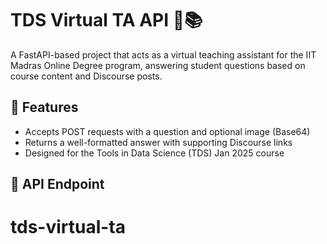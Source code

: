 # TDS Virtual TA API 🤖📚

A FastAPI-based project that acts as a virtual teaching assistant for the IIT Madras Online Degree program, answering student questions based on course content and Discourse posts.

## 🚀 Features

- Accepts POST requests with a question and optional image (Base64)
- Returns a well-formatted answer with supporting Discourse links
- Designed for the Tools in Data Science (TDS) Jan 2025 course

## 🔗 API Endpoint

# tds-virtual-ta
